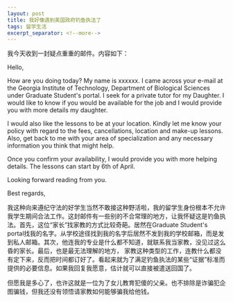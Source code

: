 ```yaml
---
layout: post
title: 我好像遇到美国政府钓鱼执法了
tags: 留学生活
excerpt_separator: <!--more-->
---
```

我今天收到一封疑点重重的邮件。内容如下：

Hello,

How are you doing today? My name is xxxxxx. I came across your e-mail at the Georgia Institute of Technology, Department of Biological Sciences under Graduate Student's portal. I seek for a private tutor for my Daughter. I would like to know if you would be available for the job and I would provide you with more details my daughter.

I would also like the lessons to be at your location. Kindly let me know your policy with regard to the fees, cancellations, location and make-up lessons. Also, get back to me with your area of specialization and any necessary information you think that might help.

Once you confirm your availability, I would provide you with more helping details. The lessons can start by 6th of April.

Looking forward reading from you.

Best regards,
<!--more-->

我这种向来遵纪守法的好学生当然不敢接这种野活啦，我的留学生身份根本不允许我学生期间合法工作。这封邮件有一些别的不合常理的地方，让我怀疑这是钓鱼执法。首先，这位“家长”找家教的方式比较奇葩。居然在Graduate Student's portal找我的名字。从学校途径找到我的名字后居然不发到我的学校邮箱，而是发到私人邮箱。其次，他连我的专业是什么都不知道，就联系我当家教，没见过这么昏的家长。最后，也是最无法理解的地方， 家教这种类型的工作，连教什么都没有定下来，反而把时间都订好了。看起来就为了满足钓鱼执法的某些“证据”标准而提供的必要信息。如果我回复我愿意，估计就可以直接被遣送回国了。

但愿我是多心了，也许这就是一位为了女儿教育犯傻的父亲。也不排除是诈骗犯企图骗钱，但我还没有领悟请家教如何能够骗我给他钱。